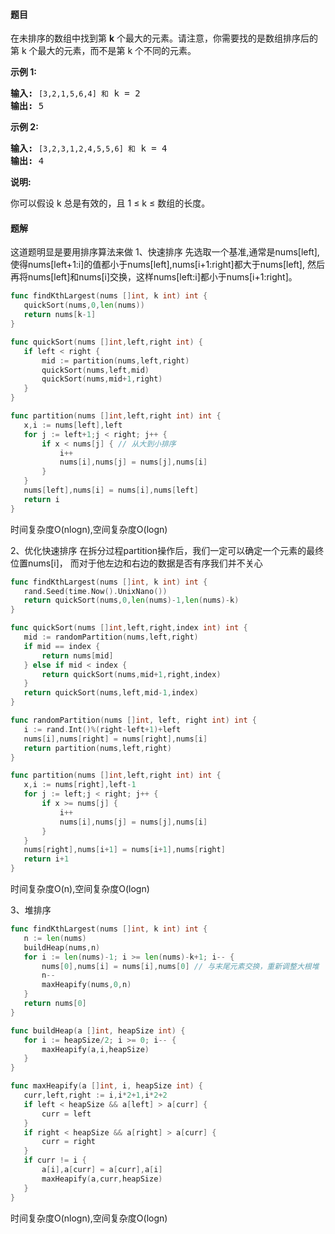#### 题目
<p>在未排序的数组中找到第 <strong>k</strong> 个最大的元素。请注意，你需要找的是数组排序后的第 k 个最大的元素，而不是第 k 个不同的元素。</p>

<p><strong>示例 1:</strong></p>

<pre><strong>输入:</strong> <code>[3,2,1,5,6,4] 和</code> k = 2
<strong>输出:</strong> 5
</pre>

<p><strong>示例&nbsp;2:</strong></p>

<pre><strong>输入:</strong> <code>[3,2,3,1,2,4,5,5,6] 和</code> k = 4
<strong>输出:</strong> 4</pre>

<p><strong>说明: </strong></p>

<p>你可以假设 k 总是有效的，且 1 &le; k &le; 数组的长度。</p>


 #### 题解
 这道题明显是要用排序算法来做
 1、快速排序
 先选取一个基准,通常是nums[left],
 使得nums[left+1:i]的值都小于nums[left],nums[i+1:right]都大于nums[left],
 然后再将nums[left]和nums[i]交换，这样nums[left:i]都小于nums[i+1:right]。
 ```go
func findKthLargest(nums []int, k int) int {
	quickSort(nums,0,len(nums))
	return nums[k-1]
}

func quickSort(nums []int,left,right int) {
	if left < right {
		mid := partition(nums,left,right)
		quickSort(nums,left,mid)
		quickSort(nums,mid+1,right)
	}
}

func partition(nums []int,left,right int) int {
	x,i := nums[left],left
	for j := left+1;j < right; j++ {
		if x < nums[j] { // 从大到小排序
			i++
			nums[i],nums[j] = nums[j],nums[i]
		}
	}
	nums[left],nums[i] = nums[i],nums[left]
	return i
}
```
 时间复杂度O(nlogn),空间复杂度O(logn)

 2、优化快速排序
 在拆分过程partition操作后，我们一定可以确定一个元素的最终位置nums[i]，
 而对于他左边和右边的数据是否有序我们并不关心
 ```go
func findKthLargest(nums []int, k int) int {
	rand.Seed(time.Now().UnixNano())
	return quickSort(nums,0,len(nums)-1,len(nums)-k)
}

func quickSort(nums []int,left,right,index int) int {
	mid := randomPartition(nums,left,right)
	if mid == index {
		return nums[mid]
	} else if mid < index {
		return quickSort(nums,mid+1,right,index)
	}
	return quickSort(nums,left,mid-1,index)
}

func randomPartition(nums []int, left, right int) int {
	i := rand.Int()%(right-left+1)+left
	nums[i],nums[right] = nums[right],nums[i]
	return partition(nums,left,right)
}

func partition(nums []int,left,right int) int {
	x,i := nums[right],left-1
	for j := left;j < right; j++ {
		if x >= nums[j] {
			i++
			nums[i],nums[j] = nums[j],nums[i]
		}
	}
	nums[right],nums[i+1] = nums[i+1],nums[right]
	return i+1
}
```
 时间复杂度O(n),空间复杂度O(logn)
 
 3、堆排序
 ```go
func findKthLargest(nums []int, k int) int {
	n := len(nums)
	buildHeap(nums,n)
	for i := len(nums)-1; i >= len(nums)-k+1; i-- {
		nums[0],nums[i] = nums[i],nums[0] // 与末尾元素交换，重新调整大根堆
		n--
		maxHeapify(nums,0,n)
	}
	return nums[0]
}

func buildHeap(a []int, heapSize int) {
	for i := heapSize/2; i >= 0; i-- {
		maxHeapify(a,i,heapSize)
	}
}

func maxHeapify(a []int, i, heapSize int) {
	curr,left,right := i,i*2+1,i*2+2
	if left < heapSize && a[left] > a[curr] {
		curr = left
	}
	if right < heapSize && a[right] > a[curr] {
		curr = right
	}
	if curr != i {
		a[i],a[curr] = a[curr],a[i]
		maxHeapify(a,curr,heapSize)
	}
}
```
 时间复杂度O(nlogn),空间复杂度O(logn)